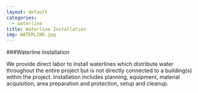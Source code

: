```yaml
---
layout: default
categories: 
  - waterline
title: Waterline Installation
img: WATERLINE.jpg
---
```


###Waterline Installation

We provide direct labor to install waterlines which distribute water throughout the entire project but is not directly
connected to a building(s) within the project. Installation includes planning, equipment, material acquisition, area preparation and protection, setup and cleanup.
